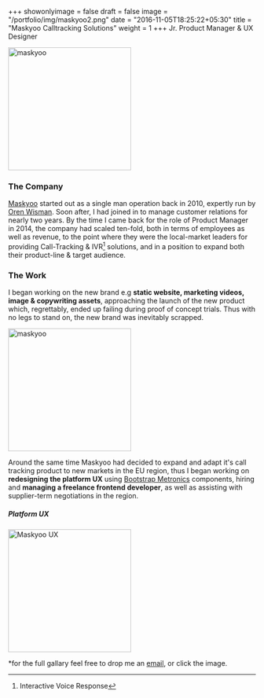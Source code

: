 +++
showonlyimage = false
draft = false
image = "/portfolio/img/maskyoo2.png"
date = "2016-11-05T18:25:22+05:30"
title = "Maskyoo Calltracking Solutions"
weight = 1
+++
Jr. Product Manager & UX Designer
<!--more-->

[<img src="/portfolio/img/maskyoo2.png" alt="maskyoo" style="width: 250px;"/>](http://www.maskyoo.com/)

### The Company
[Maskyoo](http://www.maskyoo.com/) started out as a single man operation back in 2010, expertly run by [<i class="fa fa-linkedin-square" aria-hidden="true"></i>Oren Wisman](https://www.linkedin.com/in/oren-wisman-b603464a). Soon after, I had joined in to manage customer relations for nearly two years. By the time I came back for the role of Product Manager in 2014, the company had scaled ten-fold, both in terms of employees as well as revenue, to the point where they were the local-market leaders for providing Call-Tracking & IVR[^IVR] solutions, and in a position to expand both their product-line & target audience.

### The Work
I began working on the new brand e.g **static website, marketing videos, image & copywriting assets**, approaching the launch of the new product which, regrettably, ended up failing during proof of concept trials. Thus with no legs to stand on, the new brand was inevitably scrapped.

<img src="/portfolio/img/sad.png" alt="maskyoo" style="width: 250px;"/>

Around the same time Maskyoo had decided to expand and adapt it's call tracking product to new markets in the EU region, thus I began working on **redesigning the platform UX** using [Bootstrap Metronics](http://keenthemes.com/preview/metronic/) components, hiring and **managing a freelance frontend developer**, as well as assisting with supplier-term negotiations in the region.

##### Platform UX

[<img src="/portfolio/img/maskyoo3.png" alt="Maskyoo UX" style="width: 250px;"/>](https://drive.google.com/open?id=0B6KghqPKwWeFaEl3aUtxMzlPVWM)

*for the full gallary feel free to drop me an [email](mailto:yuval.d.vered@gmail.com?subject=I’d%20like%20to%20checkout%20Maskyoo’s%20UX), or click the image.

[^IVR]: Interactive Voice Response
